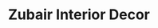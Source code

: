 ---
title: "Zubair Interior Decor"
url: /karachi/zubair-interior-decor/
shop: interior decoration
---